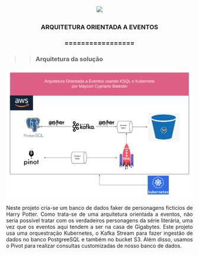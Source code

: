 <h1 align="center">
<img src="https://img.shields.io/static/v1?label=KAFKA%20POR&message=MAYCON%20BATESTIN&color=7159c1&style=flat-square&logo=ghost"/>


<h3> <p align="center">ARQUITETURA ORIENTADA A EVENTOS  </p> </h3>
<h3> <p align="center"> ================= </p> </h3>

>> <h3> Arquitetura da solução </h3>

![delta](img/orquestracao.png)
<p align="justify"> Neste projeto cria-se um banco de dados faker de personagens ficticios de Harry Potter. Como trata-se de uma arquitetura orientada a eventos, não seria possível tratar com os verdadeiros personagens da série literária, uma vez que os eventos aqui tendem a ser na casa de Gigabytes. Este projeto usa uma orquestração Kubernetes, o Kafka Stream para fazer ingestão de dados no banco PostgreeSQL e também no bucket S3. Além disso, usamos o Pivot para realizar consultas customizadas de nosso banco de dados. </p>
